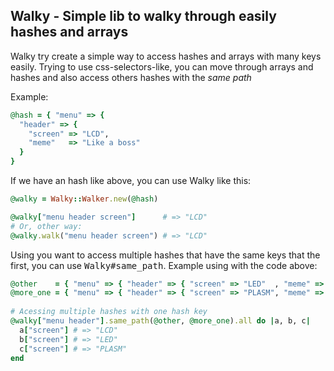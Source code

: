 ## Walky - Simple lib to walky through easily hashes and arrays

Walky try create a simple way to access hashes and arrays with many keys easily. 
Trying to use css-selectors-like, you can move through arrays and hashes and also access others hashes with the _same path_

Example:

```ruby
@hash = { "menu" => { 
  "header" => {
    "screen" => "LCD", 
    "meme"   => "Like a boss"
  }
}
```

If we have an hash like above, you can use Walky like this:

```ruby
@walky = Walky::Walker.new(@hash)

@walky["menu header screen"]      # => "LCD"
# Or, other way:
@walky.walk("menu header screen") # => "LCD" 
```

Using you want to access multiple hashes that have the same keys that the first, you can use
<tt>Walky#same_path</tt>. Example using with the code above:

```ruby
@other    = { "menu" => { "header" => { "screen" => "LED"  , "meme" => "Poker face" } } }
@more_one = { "menu" => { "header" => { "screen" => "PLASM", "meme" => "LOL"        } } }
  
# Acessing multiple hashes with one hash key
@walky["menu header"].same_path(@other, @more_one).all do |a, b, c|
  a["screen"] # => "LCD"
  b["screen"] # => "LED"
  c["screen"] # => "PLASM"
end
```
